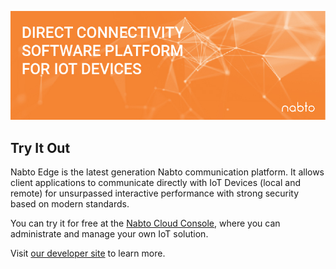 ![Nabto Intro](https://github.com/nabto/.github/blob/master/images/nabto-banner.jpg)

## Try It Out

Nabto Edge is the latest generation Nabto communication platform. It allows
client applications to communicate directly with IoT Devices (local and remote)
for unsurpassed interactive performance with strong security based on modern
standards.

You can try it for free at the [Nabto Cloud
Console](https://console.cloud.nabto.com), where you can administrate and manage
your own IoT solution.

Visit [our developer site](https://docs.nabto.com/developer.html) to learn more.

